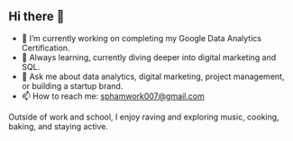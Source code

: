 ## Hi there 👋
 
 
 
- 🔭 I’m currently working on completing my Google Data Analytics Certification. 
- 🌱 Always learning, currently diving deeper into digital marketing and SQL.
- 💬 Ask me about data analytics, digital marketing, project management, or building a startup brand.
- 📫 How to reach me: sphamwork007@gmail.com

Outside of work and school, I enjoy raving and exploring music, cooking, baking, and staying active.


<!--
**sqpham7/sqpham7** is a ✨ _special_ ✨ repository because its `README.md` (this file) appears on your GitHub profile.

Here are some ideas to get you started:

- 🔭 I’m currently working on completing my Google Data Analytics Certification 
- 🌱 Always learning — currently diving deeper into digital marketing and SQL.
- 👯 I’m looking to collaborate on ...
- 🤔 I’m looking for help with ...
- 💬 Ask me about ...
- 📫 How to reach me: ...
- 😄 Pronouns: ...
- ⚡ Fun fact: ...
-->
